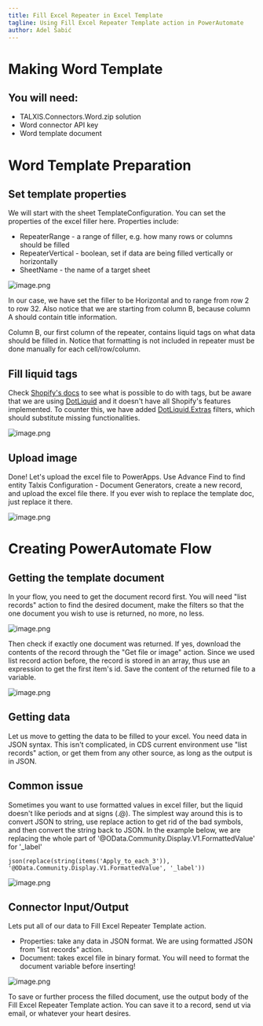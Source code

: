 ```yaml
---
title: Fill Excel Repeater in Excel Template
tagline: Using Fill Excel Repeater Template action in PowerAutomate
author: Adel Šabić
---
```


# **Making Word Template**

## You will need:

- TALXIS.Connectors.Word.zip solution
- Word connector API key
- Word template document

# Word Template Preparation

## Set template properties

We will start with the sheet TemplateConfiguration. You can set the properties of the excel filler here. Properties include:

- RepeaterRange - a range of filler, e.g. how many rows or columns should be filled
- RepeaterVertical - boolean, set if data are being filled vertically or horizontally
- SheetName - the name of a target sheet

![image.png](/.attachments/ExcelConnector/Excel.png)

In our case, we have set the filler to be Horizontal and to range from row 2 to row 32. Also notice that we are starting from column B, because column A should contain title information.

Column B, our first column of the repeater, contains liquid tags on what data should be filled in. Notice that formatting is not included in repeater must be done manually for each cell/row/column.

## Fill liquid tags

Check [Shopify's docs](https://shopify.github.io/liquid/) to see what is possible to do with tags, but be aware that we are using [DotLiquid](https://github.com/dotliquid/dotliquid/wiki) and it doesn't have all Shopify's features implemented. To counter this, we have added [
DotLiquid.Extras](https://github.com/gimmi/DotLiquid.Extras/tree/master/src/DotLiquid.Extras.Tests) filters, which should substitute missing functionalities.

![image.png](/.attachments/ExcelConnector/Excel1.png)

## Upload image

Done! Let's upload the excel file to PowerApps. Use Advance Find to find entity Talxis Configuration - Document Generators, create a new record, and upload the excel file there. If you ever wish to replace the template doc, just replace it there.

![image.png](/.attachments/ExcelConnector/Excel5.png)

# Creating PowerAutomate Flow

## Getting the template document

In your flow, you need to get the document record first. You will need "list records" action to find the desired document, make the filters so that the one document you wish to use is returned, no more, no less.

![image.png](/.attachments/ExcelConnector/Excel4.png)

Then check if exactly one document was returned. If yes, download the contents of the record through the "Get file or image" action. Since we used list record action before, the record is stored in an array, thus use an expression to get the first item's id. Save the content of the returned file to a variable.

![image.png](/.attachments/ExcelConnector/Excel3.png)

## Getting data

Let us move to getting the data to be filled to your excel. You need data in JSON syntax. This isn't complicated, in CDS current environment use "list records" action, or get them from any other source, as long as the output is in JSON.

## Common issue

Sometimes you want to use formatted values in excel filler, but the liquid doesn't like periods and at signs (.@). The simplest way around this is to convert JSON to string, use replace action to get rid of the bad symbols, and then convert the string back to JSON. In the example below, we are replacing the whole part of '@OData.Community.Display.V1.FormattedValue' for '\_label'

```
json(replace(string(items('Apply_to_each_3')), '@OData.Community.Display.V1.FormattedValue', '_label'))
```

![image.png](/.attachments/ExcelConnector/Excel2.png)

## Connector Input/Output

Lets put all of our data to Fill Excel Repeater Template action.

- Properties: take any data in JSON format. We are using formatted JSON from "list records" action.
- Document: takes excel file in binary format. You will need to format the document variable before inserting!

![image.png](/.attachments/ExcelConnector/Excel6.png)

To save or further process the filled document, use the output body of the Fill Excel Repeater Template action. You can save it to a record, send ut via email, or whatever your heart desires.
